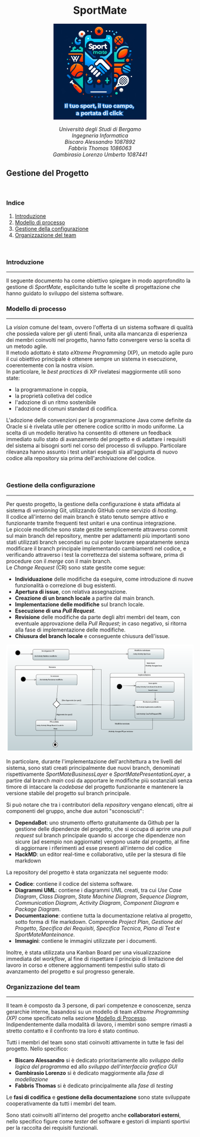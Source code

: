 <p>
       <h1 align="center">SportMate </h1> 
</p>

  <p align="center"  >
      <img src="../Immagini/SportMate3MottoSmall.PNG" width="250" />   
 </p> 
 <p align="center"> <em> Università degli Studi di Bergamo <br/>
Ingegneria Informatica <br/>
Biscaro Alessandro 1087892 <br/>
Fabbris Thomas 1086063 <br/>
Gambirasio Lorenzo Umberto 1087441 </em>
</p >

## Gestione del Progetto

<br/>

### Indice

1. [Introduzione](#Introduzione)
2. [Modello di processo](#Modello-di-processo)
3. [Gestione della configurazione](#Gestione-della-configurazione)
4. [Organizzazione del team](#Organizzazione-del-team)

<br/>

### Introduzione
---

Il seguente documento ha come obiettivo spiegare in modo approfondito la gestione di *SportMate*, esplicitando tutte le scelte di progettazione che hanno guidato lo sviluppo del sistema software.
<br/>

### Modello di processo
--- 

La *vision* comune del team, ovvero l'offerta di un sistema software di qualità che possieda valore per gli utenti finali, unita alla mancanza di esperienza dei membri coinvolti nel progetto, hanno fatto convergere verso la scelta di un metodo agile. <br/> Il metodo adottato è stato *eXtreme Programming* (XP), un metodo agile puro il cui obiettivo principale è ottenere sempre un sistema in esecuzione, coerentemente con la nostra *vision*. <br/> In particolare, le *best practices* di XP rivelatesi maggiormente utili sono state: 
- la programmazione in coppia, 
- la proprietà colletiva del codice
- l'adozione di un ritmo sostenibile
- l'adozione di comuni standard di codifica.

L'adozione delle convenzioni per la programmazione Java come definite da Oracle si è rivelata utile per ottenere codice scritto in modo uniforme. La scelta di un modello iterativo ha consentito di ottenere un feedback immediato sullo stato di avanzamento del progetto e di adattare i requisiti del sistema ai bisogni sorti nel corso del processo di sviluppo.
Particolare rilevanza hanno assunto i test unitari eseguiti sia all'aggiunta di nuovo codice alla repository sia prima dell'archiviazione del codice. 

<br/>


### Gestione della configurazione
---

Per questo progetto, la gestione della configurazione è stata affidata al sistema di *versioning* Git, utilizzando GitHub come servizio di *hosting*. <br/> Il codice all'interno del main branch è stato tenuto sempre attivo e funzionante tramite frequenti test unitari e una continua integrazione. <br/> Le piccole modifiche sono state gestite semplicemente attraverso commit sul main branch del repository, mentre per adattamenti  più importanti sono stati utilizzati branch secondari su cui poter lavorare separatamente senza modificare il branch principale implementando cambiamenti nel codice, e verificando attraverso i test la correttezza del sistema software, prima  di procedure con il *merge* con il main branch.<br/> 
Le *Change Request* (CR) sono state gestite come segue:
- **Individuazione** delle modifiche da eseguire, come introduzione di nuove funzionalità o correzione di bug esistenti.
- **Apertura di issue**, con relativa assegnazione.
- **Creazione di un branch locale** a partire dal main branch.
- **Implementazione delle modifiche** sul branch locale.
- **Esecuzione di una *Pull Request***.
- **Revisione** delle modifiche da parte degli altri membri del team, con eventuale approvazione della *Pull Request*; in caso negativo, si ritorna alla fase di implementazione delle modifiche.
- **Chiusura del branch locale** e conseguente chiusura dell'issue.

<p align="center"  >
      <img src="../Diagrammi UML/Immagini/StateMachineGestioneCR.png" width="700" />   
    
 </p> 

In particolare, durante l'implementazione dell'architettura a tre livelli del sistema, sono stati creati principalmente due nuovi branch, denominati rispettivamente *SportMateBusinessLayer* e *SportMatePresentationLayer*, a partire dal branch *main* così da apportare le modifiche più sostanziali senza timore di intaccare la *codebase* del progetto funzionante e mantenere la versione stabile del progetto sul branch principale.

Si può notare che tra i contributori della *repository* vengano elencati, oltre ai componenti del gruppo, anche due autori "sconosciuti":
- **DependaBot**: uno strumento offerto gratuitamente da Github per la gestione delle dipendenze del progetto, che si occupa di aprire una *pull request* sul branch principale quando si accorge che dipendenze non sicure (ad esempio non aggiornate) vengono usate dal progetto, al fine di aggiornare i riferimenti ad esse presenti all'interno del codice
- **HackMD**:  un editor real-time e collaborativo, utile per la stesura di file markdown 

La repository del progetto è stata organizzata nel seguente modo:

- **Codice**: contiene il codice del sistema software.
- **Diagrammi UML**: contiene i diagrammi UML creati, tra cui *Use Case Diagram*, *Class Diagram*, *State Machine Diagram*, *Sequence Diagram*, *Communication Diagram*, *Activity Diagram*, *Component Diagram* e *Package Diagram*.
- **Documentazione**: contiene tutta la documentazione relativa al progetto, sotto forma di file markdown. Comprende *Project Plan*, *Gestione del Progetto*, *Specifica dei Requisiti*, *Specifica Tecnica*, *Piano di Test* e *SportMateManteinance*.
- **Immagini**: contiene le immagini utilizzate per i documenti.

Inoltre, è stata utilizzata una Kanban Board per una visualizzazione immediata del *workflow*, al fine di rispettare il principio di limitazione del lavoro in corso e ottenere aggiornamenti tempestivi sullo stato di avanzamento del progetto e sul progresso generale.
<br/>


### Organizzazione del team
---
Il team è composto da 3 persone, di pari competenze e conoscenze, senza gerarchie interne, basandosi su un modello di team *eXtreme Programming (XP)* come specificato nella sezione [Modello di Processo](#Modello-di-processo). Indipendentemente dalla modalità di lavoro, i membri sono sempre rimasti a stretto contatto e il confronto tra loro é stato continuo.

Tutti i membri del team sono stati coinvolti attivamente in tutte le fasi del progetto. 
Nello specifico:

- **Biscaro Alessandro** si è dedicato prioritariamente allo *sviluppo della logica del programma* ed allo *sviluppo dell'interfaccia grafica GUI*
- **Gambirasio Lorenzo** si è dedicato maggiormente alla *fase di modellazione*
- **Fabbris Thomas** si è dedicato principalmente alla *fase di testing*

Le **fasi di codifica** e **gestione della documentazione** sono state sviluppate cooperativamente da tutti i membri del team.

Sono stati  coinvolti all'interno del progetto anche **collaboratori esterni**, nello specifico figure come *tester* del software e gestori di impianti sportivi per la raccolta dei requisiti funzionali.

<br/>
